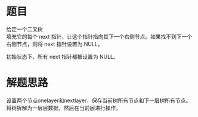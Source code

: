 # 题目
给定一个二叉树  
填充它的每个 next 指针，让这个指针指向其下一个右侧节点。如果找不到下一个右侧节点，则将 next 指针设置为 NULL。  

初始状态下，所有 next 指针都被设置为 NULL。  


# 解题思路
设置两个节点onelayer和nextlayer，保存当前树所有节点和下一层树所有节点。  
将树拆解为一层层数据，然后在当前层进行操作。
